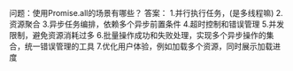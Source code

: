 问题：使用Promise.all的场景有哪些？
答案：
1.并行执行任务，(是多线程嘛)
2.资源聚合
3.异步任务编排，依赖多个异步前置条件
4.超时控制和错误管理
5.并发限制，避免资源消耗过多
6.批量操作成功和失败处理，实现多个异步操作的集合，统一错误管理的工具
7.优化用户体验，例如加载多个资源，同时展示加载进度

